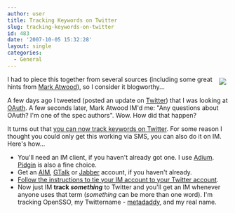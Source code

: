 ```yaml
---
author: user
title: Tracking Keywords on Twitter
slug: tracking-keywords-on-twitter
id: 483
date: '2007-10-05 15:32:28'
layout: single
categories:
  - General
---
```


<span style="margin: 5px; float: right;">[![](http://blog.superpat.com/wp-content/uploads/2009/09/bird.gif)](http://twitter.com/)</span>

I had to piece this together from several sources (including some great hints from [Mark Atwood](http://mark.atwood.name/)), so I consider it blogworthy...

A few days ago I tweeted (posted an update on [Twitter](http://twitter.com/)) that I was looking at [OAuth](http://oauth.net/). A few seconds later, Mark Atwood IM'd me: "Any questions about OAuth? I'm one of the spec authors". Wow. How did that happen?

It turns out that [you can now track keywords on Twitter](http://twitter.com/blog/2007/09/tracking-twitter.html). For some reason I thought you could only get this working via SMS, you can also do it on IM. Here's how...

*   You'll need an IM client, if you haven't already got one. I use [Adium](http://www.adiumx.com/). [Pidgin](http://pidgin.im/) is also a fine choice.
*   Get an [AIM](http://www.aim.com/), [GTalk](http://www.google.com/talk/) or [Jabber](http://jabber.org) account, if you haven't already.
*   [Follow the instructions to tie your IM account to your Twitter account](http://help.twitter.com/index.php?pg=kb.page&id=28).
*   Now just IM **track _something_** to Twitter and you'll get an IM whenever anyone uses that term (_something_ can be more than one word). I'm tracking OpenSSO, my Twittername - [metadaddy](http://twitter.com/metadaddy), and my real name.